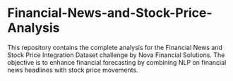 # Financial-News-and-Stock-Price-Analysis
This repository contains the complete analysis for the Financial News and Stock Price Integration Dataset challenge by Nova Financial Solutions. The objective is to enhance financial forecasting by combining NLP on financial news headlines with stock price movements.
